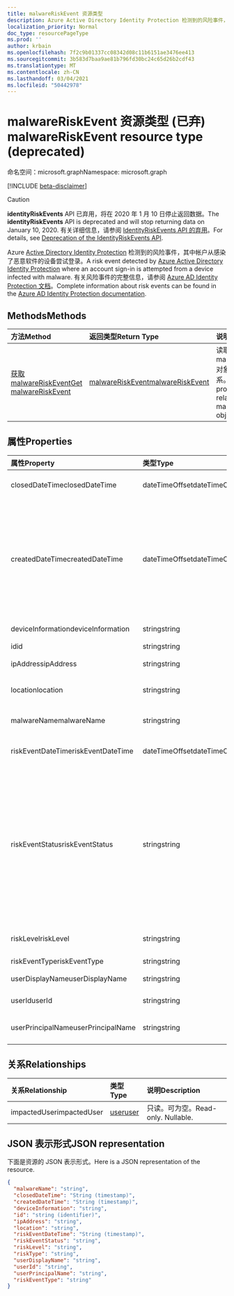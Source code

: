 ```yaml
---
title: malwareRiskEvent 资源类型
description: Azure Active Directory Identity Protection 检测到的风险事件，其中帐户从感染了恶意软件的设备尝试登录。 有关风险事件的完整信息，请参阅 Azure AD Identity Protection 文档。
localization_priority: Normal
doc_type: resourcePageType
ms.prod: ''
author: krbain
ms.openlocfilehash: 7f2c9b01337cc08342d08c11b6151ae3476ee413
ms.sourcegitcommit: 3b583d7baa9ae81b796fd30bc24c65d26b2cdf43
ms.translationtype: MT
ms.contentlocale: zh-CN
ms.lasthandoff: 03/04/2021
ms.locfileid: "50442978"
---
```

# <a name="malwareriskevent-resource-type-deprecated"></a><span data-ttu-id="d84a0-104">malwareRiskEvent 资源类型 (已弃) </span><span class="sxs-lookup"><span data-stu-id="d84a0-104">malwareRiskEvent resource type (deprecated)</span></span>

<span data-ttu-id="d84a0-105">命名空间：microsoft.graph</span><span class="sxs-lookup"><span data-stu-id="d84a0-105">Namespace: microsoft.graph</span></span>

[!INCLUDE [beta-disclaimer](../../includes/beta-disclaimer.md)]

>[!CAUTION]
><span data-ttu-id="d84a0-106">**identityRiskEvents** API 已弃用，将在 2020 年 1 月 10 日停止返回数据。</span><span class="sxs-lookup"><span data-stu-id="d84a0-106">The **identityRiskEvents** API is deprecated and will stop returning data on January 10, 2020.</span></span> <span data-ttu-id="d84a0-107">有关详细信息，请参阅 [IdentityRiskEvents API 的弃用](https://developer.microsoft.com/office/blogs/deprecatation-of-the-identityriskevents-api/)。</span><span class="sxs-lookup"><span data-stu-id="d84a0-107">For details, see [Deprecation of the IdentityRiskEvents API](https://developer.microsoft.com/office/blogs/deprecatation-of-the-identityriskevents-api/).</span></span>

<span data-ttu-id="d84a0-108">Azure [Active Directory Identity Protection](/azure/active-directory/identity-protection/overview-identity-protection) 检测到的风险事件，其中帐户从感染了恶意软件的设备尝试登录。</span><span class="sxs-lookup"><span data-stu-id="d84a0-108">A risk event detected by [Azure Active Directory Identity Protection](/azure/active-directory/identity-protection/overview-identity-protection) where an account sign-in is attempted from a device infected with malware.</span></span> <span data-ttu-id="d84a0-109">有关风险事件的完整信息，请参阅 [Azure AD Identity Protection 文档](/azure/active-directory/identity-protection/overview-identity-protection)。</span><span class="sxs-lookup"><span data-stu-id="d84a0-109">Complete information about risk events can be found in the [Azure AD Identity Protection documentation](/azure/active-directory/identity-protection/overview-identity-protection).</span></span>


## <a name="methods"></a><span data-ttu-id="d84a0-110">Methods</span><span class="sxs-lookup"><span data-stu-id="d84a0-110">Methods</span></span>

| <span data-ttu-id="d84a0-111">方法</span><span class="sxs-lookup"><span data-stu-id="d84a0-111">Method</span></span>           | <span data-ttu-id="d84a0-112">返回类型</span><span class="sxs-lookup"><span data-stu-id="d84a0-112">Return Type</span></span>    |<span data-ttu-id="d84a0-113">说明</span><span class="sxs-lookup"><span data-stu-id="d84a0-113">Description</span></span>|
|:---------------|:--------|:----------|
|[<span data-ttu-id="d84a0-114">获取 malwareRiskEvent</span><span class="sxs-lookup"><span data-stu-id="d84a0-114">Get malwareRiskEvent</span></span>](../api/malwareriskevent-get.md) | [<span data-ttu-id="d84a0-115">malwareRiskEvent</span><span class="sxs-lookup"><span data-stu-id="d84a0-115">malwareRiskEvent</span></span>](malwareriskevent.md) |<span data-ttu-id="d84a0-116">读取 malwareRiskEvent 对象的属性和关系。</span><span class="sxs-lookup"><span data-stu-id="d84a0-116">Read properties and relationships of malwareRiskEvent object.</span></span>|

## <a name="properties"></a><span data-ttu-id="d84a0-117">属性</span><span class="sxs-lookup"><span data-stu-id="d84a0-117">Properties</span></span>
| <span data-ttu-id="d84a0-118">属性</span><span class="sxs-lookup"><span data-stu-id="d84a0-118">Property</span></span>     | <span data-ttu-id="d84a0-119">类型</span><span class="sxs-lookup"><span data-stu-id="d84a0-119">Type</span></span>   |<span data-ttu-id="d84a0-120">说明</span><span class="sxs-lookup"><span data-stu-id="d84a0-120">Description</span></span>|
|:---------------|:--------|:----------|
|<span data-ttu-id="d84a0-121">closedDateTime</span><span class="sxs-lookup"><span data-stu-id="d84a0-121">closedDateTime</span></span>|<span data-ttu-id="d84a0-122">dateTimeOffset</span><span class="sxs-lookup"><span data-stu-id="d84a0-122">dateTimeOffset</span></span>| <span data-ttu-id="d84a0-123">风险事件关闭的日期和时间</span><span class="sxs-lookup"><span data-stu-id="d84a0-123">The date and time that the risk event was closed</span></span>|
|<span data-ttu-id="d84a0-124">createdDateTime</span><span class="sxs-lookup"><span data-stu-id="d84a0-124">createdDateTime</span></span>|<span data-ttu-id="d84a0-125">dateTimeOffset</span><span class="sxs-lookup"><span data-stu-id="d84a0-125">dateTimeOffset</span></span>| <span data-ttu-id="d84a0-126">创建风险事件的日期和时间。</span><span class="sxs-lookup"><span data-stu-id="d84a0-126">The date and time that the risk event was created.</span></span> <span data-ttu-id="d84a0-127">这始终大于或等于风险事件本身的日期时间。</span><span class="sxs-lookup"><span data-stu-id="d84a0-127">This is always greater than or equal to the datetime of the risk event itself.</span></span> <span data-ttu-id="d84a0-128">这是在查询风险事件时用作筛选器的正确属性。</span><span class="sxs-lookup"><span data-stu-id="d84a0-128">This is the correct property to use as a filter when querying risk events.</span></span>|
|<span data-ttu-id="d84a0-129">deviceInformation</span><span class="sxs-lookup"><span data-stu-id="d84a0-129">deviceInformation</span></span>|<span data-ttu-id="d84a0-130">string</span><span class="sxs-lookup"><span data-stu-id="d84a0-130">string</span></span>| <span data-ttu-id="d84a0-131">有关设备的信息</span><span class="sxs-lookup"><span data-stu-id="d84a0-131">Information about the device</span></span>|
|<span data-ttu-id="d84a0-132">id</span><span class="sxs-lookup"><span data-stu-id="d84a0-132">id</span></span>|<span data-ttu-id="d84a0-133">string</span><span class="sxs-lookup"><span data-stu-id="d84a0-133">string</span></span>| <span data-ttu-id="d84a0-134">只读</span><span class="sxs-lookup"><span data-stu-id="d84a0-134">Read-only</span></span>|
|<span data-ttu-id="d84a0-135">ipAddress</span><span class="sxs-lookup"><span data-stu-id="d84a0-135">ipAddress</span></span>|<span data-ttu-id="d84a0-136">string</span><span class="sxs-lookup"><span data-stu-id="d84a0-136">string</span></span>| <span data-ttu-id="d84a0-137">登录的 IP 地址</span><span class="sxs-lookup"><span data-stu-id="d84a0-137">The IP address of the sign-in</span></span>|
|<span data-ttu-id="d84a0-138">location</span><span class="sxs-lookup"><span data-stu-id="d84a0-138">location</span></span>|<span data-ttu-id="d84a0-139">string</span><span class="sxs-lookup"><span data-stu-id="d84a0-139">string</span></span>| <span data-ttu-id="d84a0-140">附加到登录 IP 地址的位置</span><span class="sxs-lookup"><span data-stu-id="d84a0-140">The location attached to the IP address of the sign-in</span></span>|
|<span data-ttu-id="d84a0-141">malwareName</span><span class="sxs-lookup"><span data-stu-id="d84a0-141">malwareName</span></span>|<span data-ttu-id="d84a0-142">string</span><span class="sxs-lookup"><span data-stu-id="d84a0-142">string</span></span>| <span data-ttu-id="d84a0-143">与此登录相关联的恶意软件</span><span class="sxs-lookup"><span data-stu-id="d84a0-143">The malware associated with this login</span></span>|
|<span data-ttu-id="d84a0-144">riskEventDateTime</span><span class="sxs-lookup"><span data-stu-id="d84a0-144">riskEventDateTime</span></span>|<span data-ttu-id="d84a0-145">dateTimeOffset</span><span class="sxs-lookup"><span data-stu-id="d84a0-145">dateTimeOffset</span></span>| <span data-ttu-id="d84a0-146">发生风险事件的日期和时间</span><span class="sxs-lookup"><span data-stu-id="d84a0-146">The date and time when the risk event occurred</span></span>|
|<span data-ttu-id="d84a0-147">riskEventStatus</span><span class="sxs-lookup"><span data-stu-id="d84a0-147">riskEventStatus</span></span>|<span data-ttu-id="d84a0-148">string</span><span class="sxs-lookup"><span data-stu-id="d84a0-148">string</span></span>| <span data-ttu-id="d84a0-149">可取值为：`active`、`remediated`、`dismissedAsFixed`、`dismissedAsFalsePositive`、`dismissedAsIgnore`、`loginBlocked`、`closedMfaAuto`、`closedMultipleReasons`。</span><span class="sxs-lookup"><span data-stu-id="d84a0-149">Possible values are: `active`, `remediated`, `dismissedAsFixed`, `dismissedAsFalsePositive`, `dismissedAsIgnore`, `loginBlocked`, `closedMfaAuto`, `closedMultipleReasons`.</span></span>|
|<span data-ttu-id="d84a0-150">riskLevel</span><span class="sxs-lookup"><span data-stu-id="d84a0-150">riskLevel</span></span>|<span data-ttu-id="d84a0-151">string</span><span class="sxs-lookup"><span data-stu-id="d84a0-151">string</span></span>| <span data-ttu-id="d84a0-152">可取值为：`low`、`medium`、`high`。</span><span class="sxs-lookup"><span data-stu-id="d84a0-152">Possible values are: `low`, `medium`, `high`.</span></span>|
|<span data-ttu-id="d84a0-153">riskEventType</span><span class="sxs-lookup"><span data-stu-id="d84a0-153">riskEventType</span></span>|<span data-ttu-id="d84a0-154">string</span><span class="sxs-lookup"><span data-stu-id="d84a0-154">string</span></span>| <span data-ttu-id="d84a0-155">风险类型</span><span class="sxs-lookup"><span data-stu-id="d84a0-155">The type of risk</span></span>|
|<span data-ttu-id="d84a0-156">userDisplayName</span><span class="sxs-lookup"><span data-stu-id="d84a0-156">userDisplayName</span></span>|<span data-ttu-id="d84a0-157">string</span><span class="sxs-lookup"><span data-stu-id="d84a0-157">string</span></span>| <span data-ttu-id="d84a0-158">处于风险中的用户的名称</span><span class="sxs-lookup"><span data-stu-id="d84a0-158">The name of the user at risk</span></span>|
|<span data-ttu-id="d84a0-159">userId</span><span class="sxs-lookup"><span data-stu-id="d84a0-159">userId</span></span>|<span data-ttu-id="d84a0-160">string</span><span class="sxs-lookup"><span data-stu-id="d84a0-160">string</span></span>| <span data-ttu-id="d84a0-161">处于风险中的用户的 ID</span><span class="sxs-lookup"><span data-stu-id="d84a0-161">The id of the user at risk</span></span>|
|<span data-ttu-id="d84a0-162">userPrincipalName</span><span class="sxs-lookup"><span data-stu-id="d84a0-162">userPrincipalName</span></span>|<span data-ttu-id="d84a0-163">string</span><span class="sxs-lookup"><span data-stu-id="d84a0-163">string</span></span>| <span data-ttu-id="d84a0-164">处于风险中的用户的用户主体名称</span><span class="sxs-lookup"><span data-stu-id="d84a0-164">The user principal name of the user at risk</span></span>|

## <a name="relationships"></a><span data-ttu-id="d84a0-165">关系</span><span class="sxs-lookup"><span data-stu-id="d84a0-165">Relationships</span></span>
| <span data-ttu-id="d84a0-166">关系</span><span class="sxs-lookup"><span data-stu-id="d84a0-166">Relationship</span></span> | <span data-ttu-id="d84a0-167">类型</span><span class="sxs-lookup"><span data-stu-id="d84a0-167">Type</span></span>   |<span data-ttu-id="d84a0-168">说明</span><span class="sxs-lookup"><span data-stu-id="d84a0-168">Description</span></span>|
|:---------------|:--------|:----------|
|<span data-ttu-id="d84a0-169">impactedUser</span><span class="sxs-lookup"><span data-stu-id="d84a0-169">impactedUser</span></span>|[<span data-ttu-id="d84a0-170">user</span><span class="sxs-lookup"><span data-stu-id="d84a0-170">user</span></span>](user.md)| <span data-ttu-id="d84a0-p105">只读。可为空。</span><span class="sxs-lookup"><span data-stu-id="d84a0-p105">Read-only. Nullable.</span></span>|

## <a name="json-representation"></a><span data-ttu-id="d84a0-173">JSON 表示形式</span><span class="sxs-lookup"><span data-stu-id="d84a0-173">JSON representation</span></span>

<span data-ttu-id="d84a0-174">下面是资源的 JSON 表示形式。</span><span class="sxs-lookup"><span data-stu-id="d84a0-174">Here is a JSON representation of the resource.</span></span>

<!-- {
  "blockType": "resource",
  "keyProperty":"id",
  "optionalProperties": [

  ],
  "@odata.type": "microsoft.graph.malwareRiskEvent"
}-->

```json
{
  "malwareName": "string",
  "closedDateTime": "String (timestamp)",
  "createdDateTime": "String (timestamp)",
  "deviceInformation": "string",
  "id": "string (identifier)",
  "ipAddress": "string",
  "location": "string",
  "riskEventDateTime": "String (timestamp)",
  "riskEventStatus": "string",
  "riskLevel": "string",
  "riskType": "string",
  "userDisplayName": "string",
  "userId": "string",
  "userPrincipalName": "string",
  "riskEventType": "string"
}

```

<!-- uuid: 8fcb5dbc-d5aa-4681-8e31-b001d5168d79
2015-10-25 14:57:30 UTC -->
<!--
{
  "type": "#page.annotation",
  "description": "malwareRiskEvent resource",
  "keywords": "",
  "section": "documentation",
  "tocPath": "",
  "suppressions": []
}
-->
